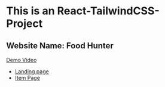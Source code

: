 # This is an React-TailwindCSS-Project

## Website Name: Food Hunter

[Demo Video](https://drive.google.com/file/d/1rBWCI6HxsATmi7KWsKqbc1SjDrawL7iH/view?usp=sharing)

- [Landing page](./src/images/Food-Hunter-lp.PNG)
- [Item Page](.src/images/Food-Hunter-ip.PNG)

